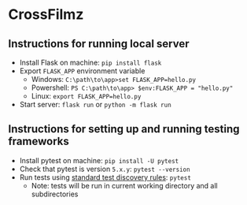 # CrossFilmz
## Instructions for running local server
* Install Flask on machine: `pip install flask`
* Export `FLASK_APP` environment variable
  * Windows: `C:\path\to\app>set FLASK_APP=hello.py`
  * Powershell: `PS C:\path\to\app> $env:FLASK_APP = "hello.py"`
  * Linux: `export FLASK_APP=hello.py`
* Start server: `flask run` or `python -m flask run`

## Instructions for setting up and running testing frameworks
* Install pytest on machine: `pip install -U pytest`
* Check that pytest is version `5.x.y`: `pytest --version`
* Run tests using [standard test discovery rules](https://docs.pytest.org/en/stable/goodpractices.html#test-discovery): `pytest`
  * Note: tests will be run in current working directory and all subdirectories
